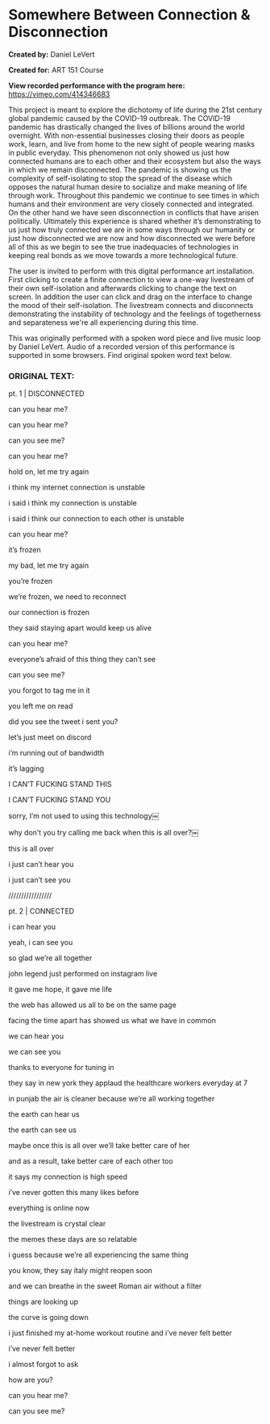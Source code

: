 # Somewhere Between Connection & Disconnection

**Created by:** Daniel LeVert

**Created for:** ART 151 Course

**View recorded performance with the program here:** https://vimeo.com/414346683

This project is meant to explore the dichotomy of life during the 21st century global pandemic caused 
by the COVID-19 outbreak. The COVID-19 pandemic has drastically changed the lives of billions around 
the world overnight. With non-essential businesses closing their doors as people work, learn, and 
live from home to the new sight of people wearing masks in public everyday. This phenomenon not only 
showed us just how connected humans are to each other and their ecosystem but also the ways in which 
we remain disconnected. The pandemic is showing us the complexity of self-isolating to stop the 
spread of the disease which opposes the natural human desire to socialize and make meaning of 
life through work. Throughout this pandemic we continue to see times in which humans and their 
environment are very closely connected and integrated. On the other hand we have seen disconnection 
in conflicts that have arisen politically. Ultimately this experience is shared whether it’s 
demonstrating to us just how truly connected we are in some ways through our humanity or just how 
disconnected we are now and how disconnected we were before all of this as we begin to see the true 
inadequacies of technologies in keeping real bonds as we move towards a more technological future.

The user is invited to perform with this digital performance art installation. First clicking to create a
finite connection to view a one-way livestream of their own self-isolation and afterwards clicking to 
change the text on screen. In addition the user can click and drag on the interface to change the mood 
of their self-isolation. The livestream connects and disconnects demonstrating the instability of technology 
and the feelings of togetherness and separateness we're all experiencing during this time. 

This was originally performed with a spoken word piece and live music loop by Daniel LeVert. Audio of 
a recorded version of this performance is supported in some browsers. Find original spoken word text below.

### ORIGINAL TEXT:

pt. 1 | DISCONNECTED

can you hear me? 

can you hear me? 

can you see me? 

can you hear me? 

hold on, let me try again 

i think my internet connection is unstable 

i said i think my connection is unstable 

i said i think our connection to each other is unstable 

can you hear me? 

it’s frozen 

my bad, let me try again 

you’re frozen 

we’re frozen, we need to reconnect 

our connection is frozen 

they said staying apart would keep us alive 

can you hear me? 

everyone’s afraid of this thing they can’t see 

can you see me? 

you forgot to tag me in it 

you left me on read 

did you see the tweet i sent you? 

let’s just meet on discord 

i’m running out of bandwidth 

it’s lagging 

I CAN’T FUCKING STAND THIS 

I CAN’T FUCKING STAND YOU 

sorry, I’m not used to using this technology￼ 

why don’t you try calling me back when this is all over?￼ 

this is all over 

i just can’t hear you 

i just can’t see you

/////////////////

pt. 2 | CONNECTED 

i can hear you 

yeah, i can see you 

so glad we’re all together 

john legend just performed on instagram live 

it gave me hope, it gave me life 

the web has allowed us all to be on the same page 

facing the time apart has showed us what we have in common 

we can hear you 

we can see you 

thanks to everyone for tuning in 

they say in new york they applaud the healthcare workers everyday at 7 

in punjab the air is cleaner because we’re all working together 

the earth can hear us 

the earth can see us 

maybe once this is all over we’ll take better care of her 

and as a result, take better care of each other too 

it says my connection is high speed 

i’ve never gotten this many likes before 

everything is online now 

the livestream is crystal clear 

the memes these days are so relatable 

i guess because we’re all experiencing the same thing 

you know, they say italy might reopen soon 

and we can breathe in the sweet Roman air without a filter 

things are looking up 

the curve is going down 

i just finished my at-home workout routine and i’ve never felt better 

i’ve never felt better 

i almost forgot to ask 

how are you? 

can you hear me? 

can you see me? 
